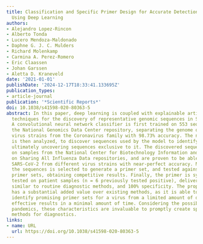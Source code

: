 ```yaml
---
title: Classification and Specific Primer Design for Accurate Detection of SARS-CoV-2
  Using Deep Learning
authors:
- Alejandro Lopez-Rincon
- Alberto Tonda
- Lucero Mendoza-Maldonado
- Daphne G. J. C. Mulders
- Richard Molenkamp
- Carmina A. Perez-Romero
- Eric Claassen
- Johan Garssen
- Aletta D. Kraneveld
date: '2021-01-01'
publishDate: '2024-12-17T18:33:41.133695Z'
publication_types:
- article-journal
publication: '*Scientific Reports*'
doi: 10.1038/s41598-020-80363-5
abstract: In this paper, deep learning is coupled with explainable artificial intelligence
  techniques for the discovery of representative genomic sequences in SARS-CoV-2.
  A convolutional neural network classifier is first trained on 553 sequences from
  the National Genomics Data Center repository, separating the genome of different
  virus strains from the Coronavirus family with 98.73% accuracy. The network’s behavior
  is then analyzed, to discover sequences used by the model to identify SARS-CoV-2,
  ultimately uncovering sequences exclusive to it. The discovered sequences are validated
  on samples from the National Center for Biotechnology Information and Global Initiative
  on Sharing All Influenza Data repositories, and are proven to be able to separate
  SARS-CoV-2 from different virus strains with near-perfect accuracy. Next, one of
  the sequences is selected to generate a primer set, and tested against other state-of-the-art
  primer sets, obtaining competitive results. Finally, the primer is synthesized and
  tested on patient samples (n = 6 previously tested positive), delivering a sensitivity
  similar to routine diagnostic methods, and 100% specificity. The proposed methodology
  has a substantial added value over existing methods, as it is able to both automatically
  identify promising primer sets for a virus from a limited amount of data, and deliver
  effective results in a minimal amount of time. Considering the possibility of future
  pandemics, these characteristics are invaluable to promptly create specific detection
  methods for diagnostics.
links:
- name: URL
  url: https://doi.org/10.1038/s41598-020-80363-5
---
```

